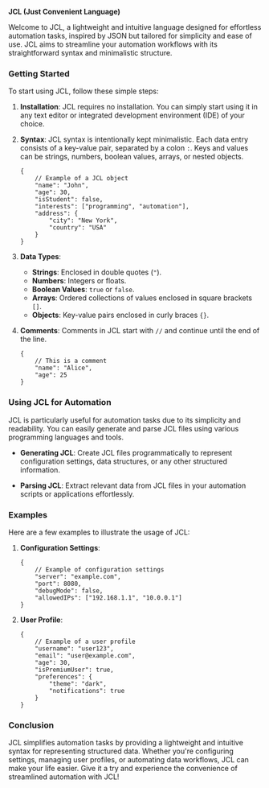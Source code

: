 **JCL (Just Convenient Language)**

Welcome to JCL, a lightweight and intuitive language designed for effortless automation tasks, inspired by JSON but tailored for simplicity and ease of use. JCL aims to streamline your automation workflows with its straightforward syntax and minimalistic structure.

### Getting Started

To start using JCL, follow these simple steps:

1. **Installation**: JCL requires no installation. You can simply start using it in any text editor or integrated development environment (IDE) of your choice.

2. **Syntax**: JCL syntax is intentionally kept minimalistic. Each data entry consists of a key-value pair, separated by a colon `:`. Keys and values can be strings, numbers, boolean values, arrays, or nested objects.

    ```jcl
    {
        // Example of a JCL object
        "name": "John",
        "age": 30,
        "isStudent": false,
        "interests": ["programming", "automation"],
        "address": {
            "city": "New York",
            "country": "USA"
        }
    }
    ```

3. **Data Types**:
   - **Strings**: Enclosed in double quotes (`"`).
   - **Numbers**: Integers or floats.
   - **Boolean Values**: `true` or `false`.
   - **Arrays**: Ordered collections of values enclosed in square brackets `[]`.
   - **Objects**: Key-value pairs enclosed in curly braces `{}`.

4. **Comments**: Comments in JCL start with `//` and continue until the end of the line.

    ```jcl
    {
        // This is a comment
        "name": "Alice",
        "age": 25
    }
    ```

### Using JCL for Automation

JCL is particularly useful for automation tasks due to its simplicity and readability. You can easily generate and parse JCL files using various programming languages and tools.

- **Generating JCL**: Create JCL files programmatically to represent configuration settings, data structures, or any other structured information.

- **Parsing JCL**: Extract relevant data from JCL files in your automation scripts or applications effortlessly.

### Examples

Here are a few examples to illustrate the usage of JCL:

1. **Configuration Settings**:

    ```jcl
    {
        // Example of configuration settings
        "server": "example.com",
        "port": 8080,
        "debugMode": false,
        "allowedIPs": ["192.168.1.1", "10.0.0.1"]
    }
    ```

2. **User Profile**:

    ```jcl
    {
        // Example of a user profile
        "username": "user123",
        "email": "user@example.com",
        "age": 30,
        "isPremiumUser": true,
        "preferences": {
            "theme": "dark",
            "notifications": true
        }
    }
    ```

### Conclusion

JCL simplifies automation tasks by providing a lightweight and intuitive syntax for representing structured data. Whether you're configuring settings, managing user profiles, or automating data workflows, JCL can make your life easier. Give it a try and experience the convenience of streamlined automation with JCL!